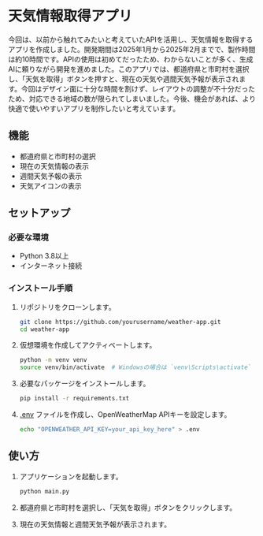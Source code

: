 # 天気情報取得アプリ

今回は、以前から触れてみたいと考えていたAPIを活用し、天気情報を取得するアプリを作成しました。開発期間は2025年1月から2025年2月までで、製作時間は約10時間です。APIの使用は初めてだったため、わからないことが多く、生成AIに頼りながら開発を進めました。このアプリでは、都道府県と市町村を選択し、「天気を取得」ボタンを押すと、現在の天気や週間天気予報が表示されます。今回はデザイン面に十分な時間を割けず、レイアウトの調整が不十分だったため、対応できる地域の数が限られてしまいました。今後、機会があれば、より快適で使いやすいアプリを制作したいと考えています。

## 機能

- 都道府県と市町村の選択
- 現在の天気情報の表示
- 週間天気予報の表示
- 天気アイコンの表示

## セットアップ

### 必要な環境

- Python 3.8以上
- インターネット接続

### インストール手順

1. リポジトリをクローンします。

    ```sh
    git clone https://github.com/yourusername/weather-app.git
    cd weather-app
    ```

2. 仮想環境を作成してアクティベートします。

    ```sh
    python -m venv venv
    source venv/bin/activate  # Windowsの場合は `venv\Scripts\activate`
    ```

3. 必要なパッケージをインストールします。

    ```sh
    pip install -r requirements.txt
    ```

4. [.env](http://_vscodecontentref_/1) ファイルを作成し、OpenWeatherMap APIキーを設定します。

    ```sh
    echo "OPENWEATHER_API_KEY=your_api_key_here" > .env
    ```

## 使い方

1. アプリケーションを起動します。

    ```sh
    python main.py
    ```

2. 都道府県と市町村を選択し、「天気を取得」ボタンをクリックします。

3. 現在の天気情報と週間天気予報が表示されます。